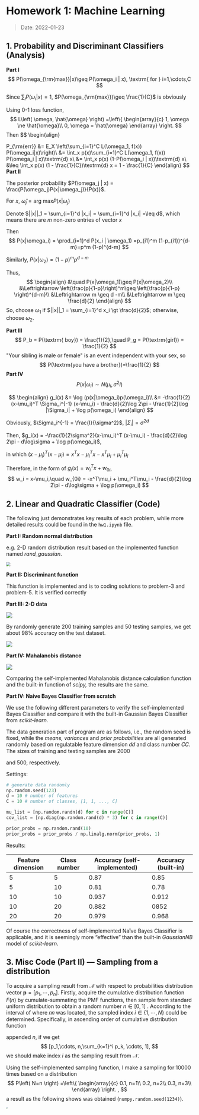 # Homework 1: Machine Learning

> Date: 2022-01-23

## 1. Probability and Discriminant Classifiers (Analysis)

**Part I**
$$
P(\omega_{\rm{max}}|x)\geq P(\omega_i | x), \textrm{ for } i=1,\cdots,C
$$

Since $\sum_i P(\omega_i | x) = 1$, $P(\omega_{\rm{max}})\geq \frac{1}{C}$ is obviously

Using 0-1 loss function, 
$$
L\left( \omega, \hat{\omega} \right) =\left\{ \begin{array}{c}
	1, \omega \ne \hat{\omega}\\
	0, \omega = \hat{\omega}
\end{array} \right. 
$$
Then 
$$
\begin{align}

P_{\rm{err}} &= E_X \left(\sum_{i=1}^C L(\omega_1, f(x)) P(\omega_i|x)\right)\\
&= \int_x p(x)\sum_{i=1}^C L(\omega_1, f(x)) P(\omega_i | x)\textrm{d} x\\
&= \int_x p(x) (1-P(\omega_i | x))\textrm{d} x\\
&\leq \int_x p(x) (1 - \frac{1}{C})\textrm{d} x
= 1 - \frac{1}{C}
\end{align}
$$
**Part II**

The posterior probability $P(\omega_j | x) = \frac{P(\omega_j)P(x|\omega_j)}{P(x)}$.

For $x$, $\hat{\omega}_j = \textrm{arg max}P(x|\omega_j)$

Denote $||x||_1 = \sum_{i=1}^d |x_i|  = \sum_{i=1}^d |x_i| =\leq d$, which means there are $m$ non-zero entries of vector $x$

Then 
$$
P(x|\omega_i) = \prod_{i=1}^d P(x_i | \omega_1) =p_{i1}^m (1-p_{i1})^{d-m}=p^m (1-p)^{d-m}
$$

Similarly, $P(x|\omega_2) = (1-p)^m p^{d-m}$

Thus,
$$
\begin{align}
&\quad P(x|\omega_1)\geq P(x|\omega_2)\\
&\Leftrightarrow \left(\frac{p}{1-p}\right)^m\geq \left(\frac{p}{1-p} \right)^{d-m}\\
&\Leftrightarrow m \geq d -m\\
&\Leftrightarrow m \geq \frac{d}{2}
\end{align}
$$
So, choose $\omega_1$ if $||x||_1 = \sum_{i=1}^d x_i \gt \frac{d}{2}$; otherwise, choose $\omega_2$.

**Part III**
$$
P_b = P(\textrm{ boy}) = \frac{1}{2},\quad P_g = P(\textrm{girl}) = \frac{1}{2}
$$
"Your sibling is male or female" is an event independent with your sex, so
$$
P(\textrm{you have a brother})=\frac{1}{2}
$$
**Part IV**
$$
P(x|\omega_i)\sim N(\mu_i,\sigma^2 I)
$$

$$
\begin{align}
g_i(x) &= \log (p(x|\omega_i)p(\omega_i)\\
&= -\frac{1}{2}(x-\mu_i)^T \Sigma_i^{-1} (x-\mu_i) - \frac{d}{2}\log 2\pi - \frac{1}{2}\log |\Sigma_i| + \log p(\omega_i)
\end{align}
$$

Obviously, $\Sigma_i^{-1} = \frac{I}{\sigma^2}$, $|\Sigma_i| = \sigma^{2d}$

Then, $g_i(x) = -\frac{1}{2\sigma^2}(x-\mu_i)^T (x-\mu_i) - \frac{d}{2}\log 2\pi - d\log\sigma + \log p(\omega_i)$, 

in which $(x-\mu_i)^T (x-\mu_i) = x^T x - \mu_i^T x - x^T\mu_i + \mu_i^T\mu_i$

Therefore, in the form of $g_i(x) = w_i^T x + w_{0i}$,
$$
w_i = x-\mu_i,\quad w_{0i} = -x^T\mu_i + \mu_i^T\mu_i - \frac{d}{2}\log 2\pi - d\log\sigma + \log p(\omega_i)
$$

## 2. Linear and Quadratic Classifier (Code)

The following just demonstrates key results of each problem, while more detailed results could be found in the `hw1.ipynb` file.

**Part I: Random normal distribution**

e.g. 2-D random distribution result based on the implemented function named *rand_gaussian*.

<img src="random-gaussian.png" style="zoom: 67%;" />

**Part II: Discriminant function**

This function is implemented and is  to coding solutions to problem-3 and problem-5. It is verified correctly

**Part III: 2-D data**

![](3-classes.png)

By randomly generate 200 training samples and 50 testing samples, we get about 98% accuracy on the test dataset.

![](para-est.png)

**Part IV: Mahalanobis distance**

![](mahalanobis.png)

Comparing the self-implemented Mahalanobis distance calculation function and the built-in function of *scipy,* the results are the same.

**Part IV: Naive Bayes Classifier from scratch**

We use the following different parameters to verify the self-implemented Bayes Classifier and compare it with the built-in Gaussian Bayes Classifier from *scikit-learn.* 

The data generation part of program are as follows, i.e., the random seed is fixed, while the *means, variances* and *prior probabilities* are all generated randomly based on regulatable feature dimension 𝑑𝑑 and class number 𝐶𝐶. The sizes of training and testing samples are 2000 

and 500, respectively.

Settings:

```python
# generate data randomly
np.random.seed(123)
d = 10 # number of features
C = 10 # number of classes, [1, 1, ..., C]

mu_list = [np.random.randn(d) for c in range(C)]
cov_list = [np.diag(np.random.rand(d) * 3) for c in range(C)]

prior_probs = np.random.rand(10)
prior_probs = prior_probs / np.linalg.norm(prior_probs, 1)
```

Results:

| Feature dimension | Class number | Accuracy (self-implemented) | Accuracy (built-in) |
| ----------------- | ------------ | --------------------------- | ------------------- |
| 5                 | 5            | 0.87                        | 0.85                |
| 5                 | 10           | 0.81                        | 0.78                |
| 10                | 10           | 0.937                       | 0.912               |
| 10                | 20           | 0.882                       | 0852                |
| 20                | 20           | 0.979                       | 0.968               |

Of course the correctness of self-implemented Naïve Bayes Classifier is applicable, and it is seemingly more “effective” than the built-in *GaussianNB* model of *scikit-learn*.

## 3. Misc Code (Part II) — Sampling from a distribution

To acquire a sampling result from $\mathcal{N}$ with respect to probabilities distribution vector $\mathbf{p}=[p_1,\cdots,p_n]$. Firstly, acquire the cumulative distribution function $F(n)$ by cumulate-summating the PMF functions, then sample from standard uniform distribution to obtain a random number $n\in [0,1]$ . According to the interval of where 𝑛𝑛 was located, the sampled index $i\in \left\{1,\cdots,N \right\}$ could be determined. Specifically, in ascending order of cumulative distribution function 

appended $n$, if we get
$$
[p_1,\cdots, n,\sum_{k=1}^i p_k, \cdots, 1],
$$
we should make index $i$ as the sampling result from $\mathcal{N}$.

Using the self-implemented sampling function, I make a sampling for 10000 times based on a distribution 
$$
P\left( N=n \right) =\left\{ \begin{array}{c}
	0.1, n=1\\
	0.2, n=2\\
	0.3, n=3\\
\end{array} \right. ,
$$
a result as the following shows was obtained (`numpy.random.seed(1234)`).

<img src="sample_bar.png" style="zoom: 25%;" />

